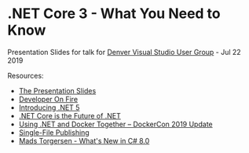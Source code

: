 # .NET Core 3 - What You Need to Know

Presentation Slides for talk for [Denver Visual Studio User Group](https://www.meetup.com/DenverVisualStudioUserGroup/) - Jul 22 2019

Resources:
- [The Presentation Slides](https://raelyard.github.io/NetCore3-WhatYouNeedToKnow/index.html)
- [Developer On Fire](https://developeronfire.com/)
- [Introducing .NET 5](https://devblogs.microsoft.com/dotnet/introducing-net-5/)
- [.NET Core is the Future of .NET](https://devblogs.microsoft.com/dotnet/net-core-is-the-future-of-net/)
- [Using .NET and Docker Together – DockerCon 2019 Update](https://devblogs.microsoft.com/dotnet/using-net-and-docker-together-dockercon-2019-update/)
- [Single-File Publishing](https://github.com/dotnet/designs/blob/master/accepted/single-file/design.md)
- [Mads Torgersen - What's New in C# 8.0](https://www.youtube.com/watch?v=VdC0aoa7ung)
